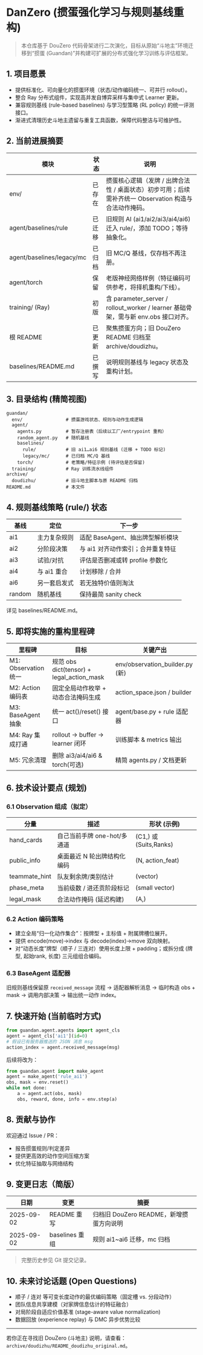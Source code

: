 # DanZero (掼蛋强化学习与规则基线重构)

> 本仓库基于 DouZero 代码骨架进行二次演化，目标从原始“斗地主”环境迁移到“掼蛋 (Guandan)”并构建可扩展的分布式强化学习训练与评估框架。

## 1. 项目愿景
- 提供标准化、可向量化的掼蛋环境（状态/动作编码统一、可并行 rollout）。
- 整合 Ray 分布式组件，实现高并发自博弈采样与集中式 Learner 更新。
- 兼容规则基线 (rule-based baselines) 与学习型策略 (RL policy) 的统一评测接口。
- 渐进式清理历史斗地主遗留与重复工具函数，保障代码整洁与可维护性。

## 2. 当前进展摘要
| 模块 | 状态 | 说明 |
|------|------|------|
| env/ | 已存在 | 掼蛋核心逻辑（发牌 / 出牌合法性 / 桌面状态）初步可用；后续需补齐统一 Observation 构造与合法动作掩码。 |
| agent/baselines/rule | 已迁移 | 旧规则 AI (ai1/ai2/ai3/ai4/ai6) 迁入 rule/，添加 TODO；等待抽象化。 |
| agent/baselines/legacy/mc | 已归档 | 旧 MC/Q 基线，仅存档不再注册。 |
| agent/torch | 保留 | 老版神经网络样例（特征编码可供参考，将择机重构/下线）。 |
| training/ (Ray) | 初版 | 含 parameter_server / rollout_worker / learner 基础骨架，需与新 env.obs 接口对齐。 |
| 根 README | 已更新 | 聚焦掼蛋方向；旧 DouZero README 归档至 archive/doudizhu。 |
| baselines/README.md | 已撰写 | 说明规则基线与 legacy 状态及重构计划。 |

## 3. 目录结构 (精简视图)
```
guandan/
  env/                # 掼蛋游戏状态、规则与动作生成逻辑
  agent/
    agents.py         # 暂存注册表（后续以工厂/entrypoint 重构）
    random_agent.py   # 随机基线
    baselines/
      rule/           # 旧 ai1…ai6 规则基线 (迁移 + TODO 标记)
      legacy/mc/      # 已归档 MC/Q 基线
    torch/            # 老策略/特征示例 (待评估是否保留)
  training/           # Ray 训练流水线组件
archive/
  doudizhu/           # 旧斗地主脚本与原 README 归档
README.md             # 本文件
```

## 4. 规则基线策略 (rule/) 状态
| 基线 | 定位 | 下一步 |
|------|------|--------|
| ai1  | 主力复杂规则 | 适配 BaseAgent、抽出牌型解析模块 |
| ai2  | 分阶段决策 | 与 ai1 对齐动作索引；合并重复特征 |
| ai3  | 试验/对抗 | 评估是否删减或转 profile 参数化 |
| ai4  | 与 ai1 重合 | 计划移除 / 合并 |
| ai6  | 另一套启发式 | 若无独特价值则淘汰 |
| random | 随机基线 | 保持最简 sanity check |

详见 baselines/README.md。

## 5. 即将实施的重构里程碑
| 里程碑 | 目标 | 关键产出 |
|--------|------|----------|
| M1: Observation 统一 | 规范 obs dict(tensor) + legal_action_mask | env/observation_builder.py (新) |
| M2: Action 编码表 | 固定全局动作枚举 + 动态合法掩码生成 | action_space.json / builder |
| M3: BaseAgent 抽象 | 统一 act()/reset() 接口 | agent/base.py + rule 适配器 |
| M4: Ray 集成打通 | rollout → buffer → learner 闭环 | 训练脚本 & metrics 输出 |
| M5: 冗余清理 | 删除 ai3/ai4/ai6 & torch(可选) | 精简 agents.py / 文档更新 |

## 6. 技术设计要点 (规划)
### 6.1 Observation 组成（拟定）
| 分量 | 描述 | 形状 (示例) |
|------|------|------------|
| hand_cards | 自己当前手牌 one-hot/多通道 | (C1,) 或 (Suits,Ranks) |
| public_info | 桌面最近 N 轮出牌结构化编码 | (N, action_feat) |
| teammate_hint | 队友剩余牌/类别估计 | (vector) |
| phase_meta | 当前级数 / 进还贡阶段标记 | (small vector) |
| legal_mask | 合法动作掩码 (延迟构建) | (A,) |

### 6.2 Action 编码策略
- 建立全局“归一化动作集合”：按牌型 + 主标值 + 附属牌槽位展开。
- 提供 encode(move)->index 与 decode(index)->move 双向映射。
- 对“动态长度”牌型（顺子 / 三连对）使用长度上限 + padding；或拆分成 (牌型, 起始rank, 长度) 三元组组合编码。

### 6.3 BaseAgent 适配器
旧规则基线保留原 `received_message` 流程 → 适配器解析消息 → 临时构造 obs + mask → 调用内部决策 → 输出统一动作 index。

## 7. 快速开始 (当前临时方式)
```python
from guandan.agent.agents import agent_cls
agent = agent_cls['ai1'](id=0)
# 假设已有服务器推送的 JSON 消息 msg
action_index = agent.received_message(msg)
```
后续将改为：
```python
from guandan.agent import make_agent
agent = make_agent('rule_ai1')
obs, mask = env.reset()
while not done:
    a = agent.act(obs, mask)
    obs, reward, done, info = env.step(a)
```

## 8. 贡献与协作
欢迎通过 Issue / PR：
- 报告掼蛋规则/判定差异
- 提供更高效的动作空间压缩方案
- 优化特征抽取与网络结构

## 9. 变更日志（简版）
| 日期 | 变更 | 摘要 |
|------|------|------|
| 2025-09-02 | README 重写 | 归档旧 DouZero README，新增掼蛋方向说明 |
| 2025-09-02 | baselines 重组 | 规则 ai1~ai6 迁移，mc 归档 |

> 完整历史参见 Git 提交记录。

## 10. 未来讨论话题 (Open Questions)
- 顺子 / 连对 等可变长度动作的最优编码策略（固定槽 vs. 分段动作）
- 团队信息共享建模（对家牌信息估计的特征融合）
- 对局阶段自适应价值基准 (stage-aware value normalization)
- 数据回放 (experience replay) 与 DMC 异步优势比较

---
若你正在寻找旧 DouZero (斗地主) 说明，请查看：`archive/doudizhu/README_doudizhu_original.md`。

